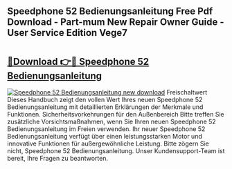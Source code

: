 ## Speedphone 52 Bedienungsanleitung Free Pdf Download - Part-mum New Repair Owner Guide - User Service Edition Vege7

# <h2><a href="http://df002n.blite.top/?on=Speedphone+52+Bedienungsanleitung">🔗Download 👉🔴 Speedphone 52 Bedienungsanleitung</a></h2>

[![Speedphone 52 Bedienungsanleitung new download](https://i.imgur.com/lujVjoI.png)](http://df002n.blite.top/?on=Speedphone+52+Bedienungsanleitung)
Freischaltwert Dieses Handbuch zeigt den vollen Wert Ihres neuen Speedphone 52 Bedienungsanleitung mit detaillierten Erklärungen der Merkmale und Funktionen. Sicherheitsvorkehrungen für den Außenbereich Bitte treffen Sie zusätzliche Vorsichtsmaßnahmen, wenn Sie Ihren neuen Speedphone 52 Bedienungsanleitung im Freien verwenden. Ihr neuer Speedphone 52 Bedienungsanleitung verfügt über einen leistungsstarken Motor und innovative Funktionen für außergewöhnliche Leistung. Bitte zögern Sie nicht, Speedphone 52 Bedienungsanleitung. Unser Kundensupport-Team ist bereit, Ihre Fragen zu beantworten.
